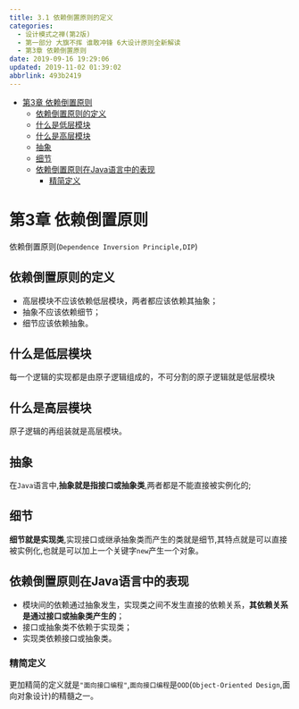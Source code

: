 ```yaml
---
title: 3.1 依赖倒置原则的定义
categories: 
  - 设计模式之禅(第2版)
  - 第一部分 大旗不挥 谁敢冲锋 6大设计原则全新解读
  - 第3章 依赖倒置原则
date: 2019-09-16 19:29:06
updated: 2019-11-02 01:39:02
abbrlink: 493b2419
---
```

- [第3章 依赖倒置原则](/ReadingNotes/493b2419/#第3章-依赖倒置原则)
    - [依赖倒置原则的定义](/ReadingNotes/493b2419/#依赖倒置原则的定义)
    - [什么是低层模块](/ReadingNotes/493b2419/#什么是低层模块)
    - [什么是高层模块](/ReadingNotes/493b2419/#什么是高层模块)
    - [抽象](/ReadingNotes/493b2419/#抽象)
    - [细节](/ReadingNotes/493b2419/#细节)
    - [依赖倒置原则在Java语言中的表现](/ReadingNotes/493b2419/#依赖倒置原则在Java语言中的表现)
        - [精简定义](/ReadingNotes/493b2419/#精简定义)

<!--more-->
<script src="https://cdn.bootcss.com/jquery/3.4.0/jquery.slim.min.js"></script>
<script>$(document).ready(function () {$(".post-body > ul:nth-child(1)").hide();});</script>

<!--end-->
<!--SSTStart-->
# 第3章 依赖倒置原则 #
依赖倒置原则(`Dependence Inversion Principle,DIP`)
## 依赖倒置原则的定义 ##
- 高层模块不应该依赖低层模块，两者都应该依赖其抽象；
- 抽象不应该依赖细节；
- 细节应该依赖抽象。

## 什么是低层模块 ##
每一个逻辑的实现都是由原子逻辑组成的，不可分割的原子逻辑就是低层模块
## 什么是高层模块 ##
原子逻辑的再组装就是高层模块。
## 抽象 ##
在`Java`语言中,**抽象就是指接口或抽象类**,两者都是不能直接被实例化的;
## 细节 ##
**细节就是实现类**,实现接口或继承抽象类而产生的类就是细节,其特点就是可以直接被实例化,也就是可以加上一个关键字`new`产生一个对象。

## 依赖倒置原则在Java语言中的表现 ##
- 模块间的依赖通过抽象发生，实现类之间不发生直接的依赖关系，**其依赖关系是通过接口或抽象类产生的**；
- 接口或抽象类不依赖于实现类；
- 实现类依赖接口或抽象类。

### 精简定义 ###
更加精简的定义就是`"面向接口编程"`,`面向接口编程`是`OOD`(`Object-Oriented Design`,面向对象设计)的精髓之一。
<!--SSTStop-->


